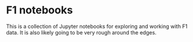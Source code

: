 # F1 notebooks

This is a collection of Jupyter notebooks for exploring and working with F1 data. It is also likely going to be
very rough around the edges.

